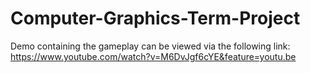 # Computer-Graphics-Term-Project

Demo containing the gameplay can be viewed via the following link: 
https://www.youtube.com/watch?v=M6DvJgf6cYE&feature=youtu.be
